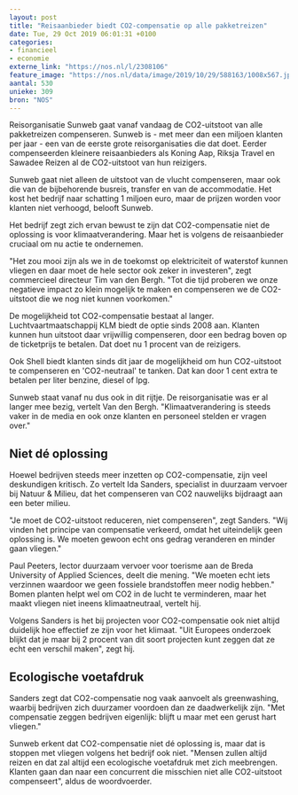 ```yaml
---
layout: post
title: "Reisaanbieder biedt CO2-compensatie op alle pakketreizen"
date: Tue, 29 Oct 2019 06:01:31 +0100
categories: 
- financieel 
- economie 
externe_link: "https://nos.nl/l/2308106"
feature_image: "https://nos.nl/data/image/2019/10/29/588163/1008x567.jpg"
aantal: 530
unieke: 309
bron: "NOS"
---
```


<p>Reisorganisatie Sunweb gaat vanaf vandaag de CO2-uitstoot van alle pakketreizen compenseren. Sunweb is - met meer dan een miljoen klanten per jaar - een van de eerste grote reisorganisaties die dat doet. Eerder compenseerden kleinere reisaanbieders als Koning Aap, Riksja Travel en Sawadee Reizen al de CO2-uitstoot van hun reizigers.</p>
<p>Sunweb gaat niet alleen de uitstoot van de vlucht compenseren, maar ook die van de bijbehorende busreis, transfer en van de accommodatie. Het kost het bedrijf naar schatting 1 miljoen euro, maar de prijzen worden voor klanten niet verhoogd, belooft Sunweb.</p>
<p>Het bedrijf zegt zich ervan bewust te zijn dat CO2-compensatie niet de oplossing is voor klimaatverandering. Maar het is volgens de reisaanbieder cruciaal om nu actie te ondernemen.</p>
<p>"Het zou mooi zijn als we in de toekomst op elektriciteit of waterstof kunnen vliegen en daar moet de hele sector ook zeker in investeren", zegt commercieel directeur Tim van den Bergh. "Tot die tijd proberen we onze negatieve impact zo klein mogelijk te maken en compenseren we de CO2-uitstoot die we nog niet kunnen voorkomen."</p>
<p>De mogelijkheid tot CO2-compensatie bestaat al langer. Luchtvaartmaatschappij KLM biedt de optie sinds 2008 aan. Klanten kunnen hun uitstoot daar vrijwillig compenseren, door een bedrag boven op de ticketprijs te betalen. Dat doet nu 1 procent van de reizigers.</p>
<p>Ook Shell biedt klanten sinds dit jaar de mogelijkheid om hun CO2-uitstoot te compenseren en 'CO2-neutraal' te tanken. Dat kan door 1 cent extra te betalen per liter benzine, diesel of lpg.</p>
<p>Sunweb staat vanaf nu dus ook in dit rijtje. De reisorganisatie was er al langer mee bezig, vertelt Van den Bergh. "Klimaatverandering is steeds vaker in de media en ook onze klanten en personeel stelden er vragen over."</p>
<h2>Niet dé oplossing</h2>
<p>Hoewel bedrijven steeds meer inzetten op CO2-compensatie, zijn veel deskundigen kritisch. Zo vertelt Ida Sanders, specialist in duurzaam vervoer bij Natuur &amp; Milieu, dat het compenseren van CO2 nauwelijks bijdraagt aan een beter milieu.</p>
<p>"Je moet de CO2-uitstoot reduceren, niet compenseren", zegt Sanders. "Wij vinden het principe van compensatie verkeerd, omdat het uiteindelijk geen oplossing is. We moeten gewoon echt ons gedrag veranderen en minder gaan vliegen."</p>
<p>Paul Peeters, lector duurzaam vervoer voor toerisme aan de Breda University of Applied Sciences, deelt die mening. "We moeten echt iets verzinnen waardoor we geen fossiele brandstoffen meer nodig hebben." Bomen planten helpt wel om CO2 in de lucht te verminderen, maar het maakt vliegen niet ineens klimaatneutraal, vertelt hij.</p>
<p>Volgens Sanders is het bij projecten voor CO2-compensatie ook niet altijd duidelijk hoe effectief ze zijn voor het klimaat. "Uit Europees onderzoek blijkt dat je maar bij 2 procent van dit soort projecten kunt zeggen dat ze echt een verschil maken", zegt hij.</p>
<h2>Ecologische voetafdruk</h2>
<p>Sanders zegt dat CO2-compensatie nog vaak aanvoelt als greenwashing, waarbij bedrijven zich duurzamer voordoen dan ze daadwerkelijk zijn. "Met compensatie zeggen bedrijven eigenlijk: blijft u maar met een gerust hart vliegen."</p>
<p>Sunweb erkent dat CO2-compensatie niet dé oplossing is, maar dat is stoppen met vliegen volgens het bedrijf ook niet. "Mensen zullen altijd reizen en dat zal altijd een ecologische voetafdruk met zich meebrengen. Klanten gaan dan naar een concurrent die misschien niet alle CO2-uitstoot compenseert", aldus de woordvoerder.</p>
<p> </p>
